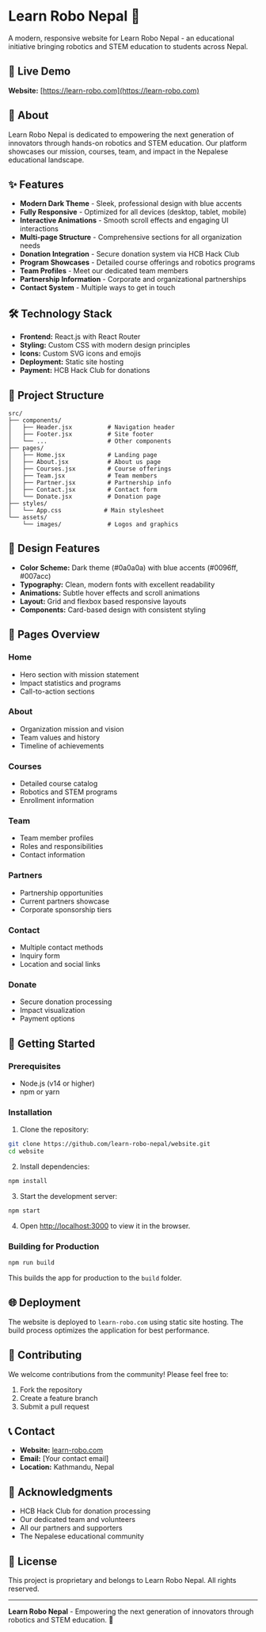 # Learn Robo Nepal 🌟

A modern, responsive website for Learn Robo Nepal - an educational initiative bringing robotics and STEM education to students across Nepal.

## 🚀 Live Demo

**Website:** [https://learn-robo.com](https://learn-robo.com)

## 📖 About

Learn Robo Nepal is dedicated to empowering the next generation of innovators through hands-on robotics and STEM education. Our platform showcases our mission, courses, team, and impact in the Nepalese educational landscape.

## ✨ Features

- **Modern Dark Theme** - Sleek, professional design with blue accents
- **Fully Responsive** - Optimized for all devices (desktop, tablet, mobile)
- **Interactive Animations** - Smooth scroll effects and engaging UI interactions
- **Multi-page Structure** - Comprehensive sections for all organization needs
- **Donation Integration** - Secure donation system via HCB Hack Club
- **Program Showcases** - Detailed course offerings and robotics programs
- **Team Profiles** - Meet our dedicated team members
- **Partnership Information** - Corporate and organizational partnerships
- **Contact System** - Multiple ways to get in touch

## 🛠️ Technology Stack

- **Frontend:** React.js with React Router
- **Styling:** Custom CSS with modern design principles
- **Icons:** Custom SVG icons and emojis
- **Deployment:** Static site hosting
- **Payment:** HCB Hack Club for donations

## 📁 Project Structure

```
src/
├── components/
│   ├── Header.jsx          # Navigation header
│   ├── Footer.jsx          # Site footer
│   └── ...                 # Other components
├── pages/
│   ├── Home.jsx            # Landing page
│   ├── About.jsx           # About us page
│   ├── Courses.jsx         # Course offerings
│   ├── Team.jsx            # Team members
│   ├── Partner.jsx         # Partnership info
│   ├── Contact.jsx         # Contact form
│   └── Donate.jsx          # Donation page
├── styles/
│   └── App.css            # Main stylesheet
└── assets/
    └── images/             # Logos and graphics
```

## 🎨 Design Features

- **Color Scheme:** Dark theme (#0a0a0a) with blue accents (#0096ff, #007acc)
- **Typography:** Clean, modern fonts with excellent readability
- **Animations:** Subtle hover effects and scroll animations
- **Layout:** Grid and flexbox based responsive layouts
- **Components:** Card-based design with consistent styling

## 📱 Pages Overview

### Home
- Hero section with mission statement
- Impact statistics and programs
- Call-to-action sections

### About
- Organization mission and vision
- Team values and history
- Timeline of achievements

### Courses
- Detailed course catalog
- Robotics and STEM programs
- Enrollment information

### Team
- Team member profiles
- Roles and responsibilities
- Contact information

### Partners
- Partnership opportunities
- Current partners showcase
- Corporate sponsorship tiers

### Contact
- Multiple contact methods
- Inquiry form
- Location and social links

### Donate
- Secure donation processing
- Impact visualization
- Payment options

## 🚀 Getting Started

### Prerequisites
- Node.js (v14 or higher)
- npm or yarn

### Installation

1. Clone the repository:
```bash
git clone https://github.com/learn-robo-nepal/website.git
cd website
```

2. Install dependencies:
```bash
npm install
```

3. Start the development server:
```bash
npm start
```

4. Open [http://localhost:3000](http://localhost:3000) to view it in the browser.

### Building for Production

```bash
npm run build
```

This builds the app for production to the `build` folder.

## 🌐 Deployment

The website is deployed to `learn-robo.com` using static site hosting. The build process optimizes the application for best performance.

## 🤝 Contributing

We welcome contributions from the community! Please feel free to:

1. Fork the repository
2. Create a feature branch
3. Submit a pull request

## 📞 Contact

- **Website:** [learn-robo.com](https://learn-robo.com)
- **Email:** [Your contact email]
- **Location:** Kathmandu, Nepal

## 🙏 Acknowledgments

- HCB Hack Club for donation processing
- Our dedicated team and volunteers
- All our partners and supporters
- The Nepalese educational community

## 📄 License

This project is proprietary and belongs to Learn Robo Nepal. All rights reserved.

---

**Learn Robo Nepal** - Empowering the next generation of innovators through robotics and STEM education. 🚀
